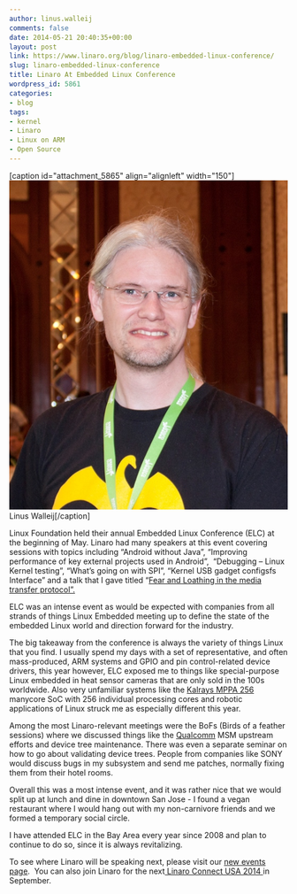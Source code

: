 ```yaml
---
author: linus.walleij
comments: false
date: 2014-05-21 20:40:35+00:00
layout: post
link: https://www.linaro.org/blog/linaro-embedded-linux-conference/
slug: linaro-embedded-linux-conference
title: Linaro At Embedded Linux Conference
wordpress_id: 5861
categories:
- blog
tags:
- kernel
- Linaro
- Linux on ARM
- Open Source
---
```


[caption id="attachment_5865" align="alignleft" width="150"][![Linus photo 527x 622](/assets/blog/Linus-photo-527x-622.jpg)](/assets/blog/Linus-photo-527x-622.jpg) Linus Walleij[/caption]

Linux Foundation held their annual Embedded Linux Conference (ELC) at the beginning of May. Linaro had many speakers at this event covering sessions with topics including “Android without Java”, “Improving performance of key external projects used in Android”,  “Debugging – Linux Kernel testing”, “What’s going on with SPI”, “Kernel USB gadget configsfs Interface” and a talk that I gave titled “[Fear and Loathing in the media transfer protocol”.](http://events.linuxfoundation.org/sites/events/files/slides/Media%20Transfer%20Protocol.pdf)

ELC was an intense event as would be expected with companies from all strands of things Linux Embedded meeting up to define the state of the embedded Linux world and direction forward for the industry.

The big takeaway from the conference is always the variety of things Linux that you find. I usually spend my days with a set of representative, and often mass-produced, ARM systems and GPIO and pin control-related device drivers, this year however, ELC exposed me to things like special-purpose Linux embedded in heat sensor cameras that are only sold in the 100s worldwide. Also very unfamiliar systems like the [Kalrays MPPA 256 ](http://www.kalray.eu/products/mppa-manycore-a-multicore-processors-family-13/mppa-256/)manycore SoC with 256 individual processing cores and robotic applications of Linux struck me as especially different this year.

Among the most Linaro-relevant meetings were the BoFs (Birds of a feather sessions) where we discussed things like the [Qualcomm](http://www.qualcomm.com/) MSM upstream efforts and device tree maintenance. There was even a separate seminar on how to go about validating device trees. People from companies like SONY would discuss bugs in my subsystem and send me patches, normally fixing them from their hotel rooms.

Overall this was a most intense event, and it was rather nice that we would split up at lunch and dine in downtown San Jose - I found a vegan restaurant where I would hang out with my non-carnivore friends and we formed a temporary social circle.

I have attended ELC in the Bay Area every year since 2008 and plan to continue to do so, since it is always revitalizing.

To see where Linaro will be speaking next, please visit our [new events page](http://www.linaro.org/hub/).  You can also join Linaro for the next[ Linaro Connect USA 2014 ](http://www.linaro.org/connect/lcu/lcu14/)in September.


